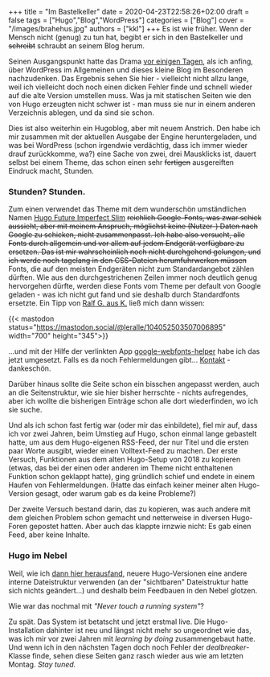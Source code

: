 +++
title = "Im Bastelkeller"
date = 2020-04-23T22:58:26+02:00
draft = false
tags = ["Hugo","Blog","WordPress"]
categories = ["Blog"]
cover = "/images/brahehus.jpg"
authors = ["kkl"]
+++
Es ist wie früher. Wenn der Mensch nicht (genug) zu tun hat, begibt er sich in den Bastelkeller und ~~schreibt~~ schraubt an seinem Blog herum.

Seinen Ausgangspunkt hatte das Drama [vor einigen Tagen](../baustelle-oder-nicht), als ich anfing, über WordPress im Allgemeinen und dieses kleine Blog im Besonderen nachzudenken. Das Ergebnis sehen Sie hier - vielleicht nicht allzu lange, weil ich vielleicht doch noch einen dicken Fehler finde und schnell wieder auf die alte Version umstellen muss. Was ja mit statischen Seiten wie den von Hugo erzeugten nicht schwer ist - man muss sie nur in einem anderen Verzeichnis ablegen, und da sind sie schon.

Dies ist also weiterhin ein Hugoblog, aber mit neuem Anstrich. Den habe ich mir zusammen mit der aktuellen Ausgabe der Engine heruntergeladen, und was bei WordPress (schon irgendwie verdächtig, dass ich immer wieder drauf zurückkomme, wa?) eine Sache von zwei, drei Mausklicks ist, dauert selbst bei einem Theme, das schon einen sehr ~~fertigen~~ ausgereiften Eindruck macht, Stunden.

### Stunden? Stunden.
Zum einen verwendet das Theme mit dem wunderschön umständlichen Namen [Hugo Future Imperfect Slim](https://themes.gohugo.io/hugo-future-imperfect-slim/) ~~reichlich Google-Fonts, was zwar schick aussieht, aber mit meinem Anspruch, möglichst keine (Nutzer-) Daten nach Google zu schicken, nicht zusammenpasst. Ich habe also versucht, alle Fonts durch allgemein und vor allem auf jedem Endgerät verfügbare zu ersetzen. Das ist mir wahrscheinlich noch nicht durchgehend gelungen, und ich werde noch tagelang in den CSS-Dateien herumfuhrwerken müssen~~ Fonts, die auf den meisten Endgeräten nicht zum Standardangebot zählen dürften. Wie aus den durchgestrichenen Zeilen immer noch deutlich genug hervorgehen dürfte, werden diese Fonts vom Theme per default von Google geladen - was ich nicht gut fand und sie deshalb durch Standardfonts ersetzte. Ein Tipp von [Ralf G. aus K.](https://uninform.at) ließ mich dann wissen:

{{< mastodon status="https://mastodon.social/@leralle/104052503507006895" width="700" height="345">}}

...und mit der Hilfe der verlinkten App [google-webfonts-helper](https://google-webfonts-helper.herokuapp.com/fonts) habe ich das jetzt umgesetzt. Falls es da noch Fehlermeldungen gibt... [Kontakt](../../pages/kontakt) - dankeschön.

Darüber hinaus sollte die Seite schon ein bisschen angepasst werden, auch an die Seitenstruktur, wie sie hier bisher herrschte - nichts aufregendes, aber ich wollte die bisherigen Einträge schon alle dort wiederfinden, wo ich sie suche.

Und als ich schon fast fertig war (oder mir das einbildete), fiel mir auf, dass ich vor zwei Jahren, beim Umstieg auf Hugo, schon einmal lange gebastelt hatte, um aus dem Hugo-eigenen RSS-Feed, der nur Titel und die ersten paar Worte ausgibt, wieder einen Volltext-Feed zu machen. Der erste Versuch, Funktionen aus dem alten Hugo-Setup von 2018 zu kopieren (etwas, das bei der einen oder anderen im Theme nicht enthaltenen Funktion schon geklappt hatte), ging gründlich schief und endete in einem Haufen von Fehlermeldungen. (Hatte das einfach keiner meiner alten Hugo-Version gesagt, oder warum gab es da keine Probleme?)

Der zweite Versuch bestand darin, das zu kopieren, was auch andere mit dem gleichen Problem schon gemacht und netterweise in diversen Hugo-Foren gepostet hatten. Aber auch das klappte irnzwie nicht: Es gab einen Feed, aber keine Inhalte.

### Hugo im Nebel
Weil, wie ich [dann hier herausfand](https://randomgeekery.org/2017/09/15/full-content-hugo-feeds/), neuere Hugo-Versionen eine andere interne Dateistruktur verwenden (an der "sichtbaren" Dateistruktur hatte sich nichts geändert...) und deshalb beim Feedbauen in den Nebel glotzen.

Wie war das nochmal mit *"Never touch a running system"*?

Zu spät. Das System ist betatscht und jetzt erstmal live. Die Hugo-Installation dahinter ist neu und längst nicht mehr so ungeordnet wie das, was ich mir vor zwei Jahren mit *learning by doing* zusammengebaut hatte. Und wenn ich in den nächsten Tagen doch noch Fehler der *dealbreaker*-Klasse finde, sehen diese Seiten ganz rasch wieder aus wie am letzten Montag. *Stay tuned.*
